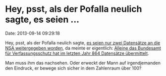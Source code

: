 Hey, psst, als der Pofalla neulich sagte, es seien \...
=======================================================

Date: 2013-09-14 09:29:18

Hey, psst, als der Pofalla neulich sagte, [es seien nur zwei Datensätze
an die NSA weitergegeben worden](http://blog.fefe.de/?ts=af0fad01), da
meinte er eigentlich: [Alleine das Bundesamt für Verfassungsschutz hat
im letzten Jahr 864 Datensätze
übermittelt](https://netzpolitik.org/2013/zusammenarbeit-mit-der-nsa-verfassungsschutz-hat-im-letzten-jahr-864-datensaetze-uebermittelt-pofalla-sagte-zwei/).

Man muss ihm das nachsehen. Oder erweckt der Mann auf irgendjemanden den
Eindruck, er bewege sich sicher in dem Zahlenraum über 100?
